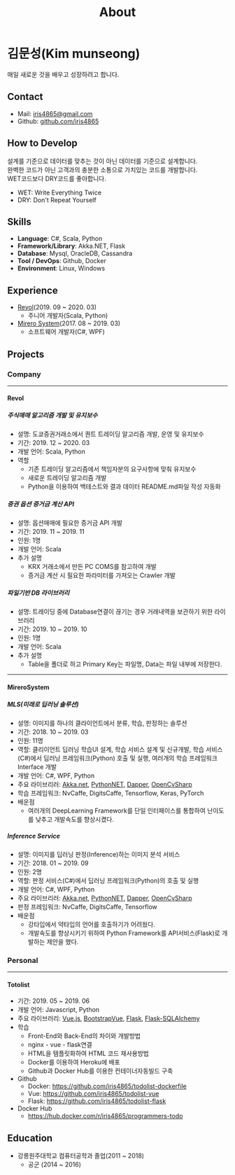 ﻿---
layout: about
title: About
menu: true
order: 10
---

# 김문성(Kim munseong)
매일 새로운 것을 배우고 성장하려고 합니다.

## Contact
- Mail: iris4865@gmail.com
- Github: [github.com/iris4865](https://github.com/iris4865)


## How to Develop
설계를 기준으로 데이터를 맞추는 것이 아닌 데이터를 기준으로 설계합니다.  
완벽한 코드가 아닌 고객과의 충분한 소통으로 가치있는 코드를 개발합니다.  
WET코드보다 DRY코드를 좋아합니다.
- WET: Write Everything Twice
- DRY: Don't Repeat Yourself


## Skills
- **Language**: C#, Scala, Python
- **Framework/Library**: Akka.NET, Flask
- **Database**: Mysql, OracleDB, Cassandra
- **Tool / DevOps**: Github, Docker
- **Environment**: Linux, Windows


## Experience
- [Revol](https://revol.io/home)(2019. 09 ~ 2020. 03)
  - 주니어 개발자(Scala, Python)
- [Mirero System](http://www.mirero.co.kr/)(2017. 08 ~ 2019. 03)
  - 소프트웨어 개발자(C#, WPF)


## Projects
### Company
---
#### Revol
##### 주식매매 알고리즘 개발 및 유지보수
- 설명: 도쿄증권거래소에서 퀀트 트레이딩 알고리즘 개발, 운영 및 유지보수
- 기간: 2019. 12 ~ 2020. 03
- 개발 언어: Scala, Python
- 역할
  - 기존 트레이딩 알고리즘에서 책임자분의 요구사항에 맞춰 유지보수
  - 새로운 트레이딩 알고리즘 개발
  - Python을 이용하여 백테스트와 결과 데이터 README.md파일 작성 자동화

##### 증권 옵션 증거금 계산 API
- 설명: 옵션매매에 필요한 증거금 API 개발
- 기간: 2019. 11 ~ 2019. 11
- 인원: 1명
- 개발 언어: Scala
- 추가 설명
  - KRX 거래소에서 만든 PC COMS를 참고하여 개발
  - 증거금 계산 시 필요한 파라미터를 가져오는 Crawler 개발

##### 파일기반 DB 라이브러리
- 설명: 트레이딩 중에 Database연결이 끊기는 경우 거래내역을 보관하기 위한 라이브러리
- 기간: 2019. 10 ~ 2019. 10
- 인원: 1명
- 개발 언어: Scala
- 추가 설명
  - Table을 폴더로 하고 Primary Key는 파일명, Data는 파일 내부에 저장한다.

---
#### MireroSystem
##### MLS(미래로 딥러닝 솔루션)
- 설명: 이미지를 하나의 클라이언트에서 분류, 학습, 판정하는 솔루션
- 기간: 2018. 10 ~ 2019. 03
- 인원: 11명
- 역할: 클리이언트 딥러닝 학습UI 설계, 학습 서비스 설계 및 신규개발, 학습 서비스(C#)에서 딥러닝 프레임워크(Python) 호출 및 실행, 여러개의 학습 프레임워크 Interface 개발
- 개발 언어: C#, WPF, Python
- 주요 라이브리러: [Akka.net](https://github.com/akkadotnet/akka.net), [PythonNET](https://github.com/pythonnet/pythonnet), [Dapper](https://github.com/StackExchange/Dapper), [OpenCvSharp](https://github.com/shimat/opencvsharp)
- 학습 프레임워크: NvCaffe, DigitsCaffe, Tensorflow, Keras, PyTorch
- 배운점
  - 여러개의 DeepLearning Framework를 단일 인터페이스를 통합하여 난이도를 낮추고 개발속도를 향상시켰다.

##### Inference Service
- 설명: 이미지를 딥러닝 판정(Inference)하는 이미지 분석 서비스
- 기간: 2018. 01 ~ 2019. 09
- 인원: 2명
- 역할: 판정 서비스(C#)에서 딥러닝 프레임워크(Python)의 호출 및 실행
- 개발 언어: C#, WPF, Python
- 주요 라이브리러: [Akka.net](https://github.com/akkadotnet/akka.net), [PythonNET](https://github.com/pythonnet/pythonnet), [Dapper](https://github.com/StackExchange/Dapper), [OpenCvSharp](https://github.com/shimat/opencvsharp)
- 판정 프레임워크: NvCaffe, DigitsCaffe, Tensorflow
- 배운점
  - 강타입에서 약타입의 언어를 호출하기가 어려웠다.
  - 개발속도를 향상시키기 위하여 Python Framework를 API서비스(Flask)로 개발하는 제안을 했다.


### Personal
---
#### Totolist
- 기간: 2019. 05 ~ 2019. 06
- 개발 언어: Javascript, Python
- 주요 라이브러리: [Vue.js](https://github.com/vuejs/vue), [BootstrapVue](https://github.com/bootstrap-vue/bootstrap-vue), [Flask](https://github.com/pallets/flask/), [Flask-SQLAlchemy](https://github.com/pallets/flask-sqlalchemy/)
- 학습
  - Front-End와 Back-End의 차이와 개발방법
  - nginx - vue - flask연결
  - HTML을 템플릿화하여 HTML 코드 재사용방법
  - Docker를 이용하여 Heroku에 배포
  - Github과 Docker Hub를 이용한 컨테이너자동빌드 구축
- Github
  - Docker: https://github.com/iris4865/todolist-dockerfile
  - Vue: https://github.com/iris4865/todolist-vue
  - Flask: https://github.com/iris4865/todolist-flask
- Docker Hub
  - https://hub.docker.com/r/iris4865/programmers-todo


## Education
- 강릉원주대학교 컴퓨터공학과 졸업(2011 ~ 2018)
  - 공군 (2014 ~ 2016)
